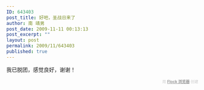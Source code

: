 ```yaml
---
ID: 643403
post_title: 好吧，圣战日来了
author: 南 靖男
post_date: 2009-11-11 00:13:13
post_excerpt: ""
layout: post
permalink: 2009/11/643403
published: true
---
```

我已脱团，感觉良好，谢谢！
  <div class="flockcredit" style="text-align: right; color: #CCC; font-size: x-small;">用 <a href="http://www.flock.com/blogged-with-flock" style="color: #999; font-weight: bold;" target="_new" title="Flock 浏览器">Flock 浏览器</a> 创建</div>